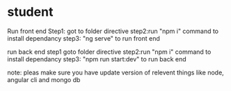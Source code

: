 # student
Run front end 
Step1: got to folder directive
step2:run "npm i"  command to install dependancy
step3: "ng serve" to run front end 

run back end 
step1 goto folder directive 
step2:run "npm i"  command to install dependancy
step3: "npm run start:dev" to run back end

note: pleas make sure you have update version of relevent things like node, angular cli and mongo db